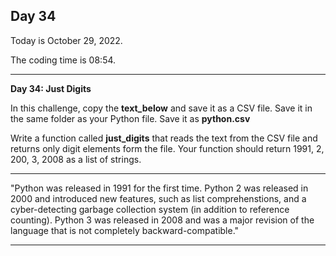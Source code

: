 <h2>Day 34</h2>
<p>Today is October 29, 2022.</p>
<p>The coding time is 08:54.</p>
<hr/>

<p><b>Day 34: Just Digits</b></p>

<p>
In this challenge, copy the <b>text_below</b> and save it as a CSV file. Save it in the same folder as your Python file. Save it as <b>python.csv</b> 
</p>

<p>Write a function called <b>just_digits</b> that reads the text from the CSV file and returns only digit elements form the file. Your function should return 1991, 2, 200, 3, 2008 as a list of strings.</p>

<hr/>

<p> "Python was released in 1991 for the first time. Python 2 was released in 2000 and introduced new features, such as list comprehenstions, and a cyber-detecting garbage collection system (in addition to reference counting). Python 3 was released in 2008 and was a major revision of the language that is not completely backward-compatible."</p>

<hr/>